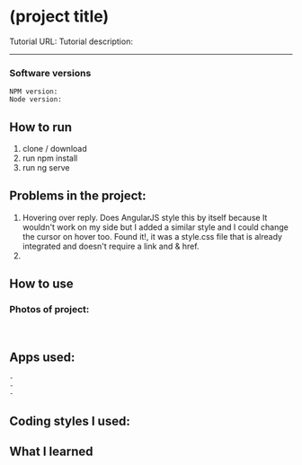 # (project title)

Tutorial URL: 
Tutorial description: 

___________

### Software versions
	NPM version: 
	Node version: 

## How to run 
1. clone / download
2. run npm install 
3. run ng serve


## Problems in the project:
1. Hovering over reply. Does AngularJS style this by itself because It wouldn't work on my side but I added a similar style and I could change the cursor on hover too. Found it!, it was a style.css file that is already integrated and doesn't require a link and & href.
2.

## How to use

### Photos of project:
![]()
![]()

## Apps used:
	- 
    - 
    -
## Coding styles I used:

## What I learned